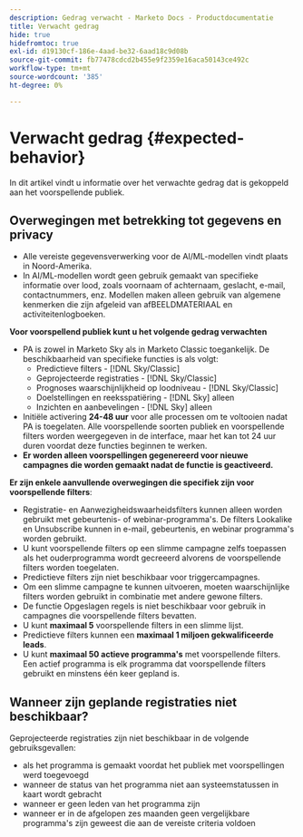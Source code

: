 ```yaml
---
description: Gedrag verwacht - Marketo Docs - Productdocumentatie
title: Verwacht gedrag
hide: true
hidefromtoc: true
exl-id: d19130cf-186e-4aad-be32-6aad18c9d08b
source-git-commit: fb77478cdcd2b455e9f2359e16aca50143ce492c
workflow-type: tm+mt
source-wordcount: '385'
ht-degree: 0%

---
```


# Verwacht gedrag {#expected-behavior}

In dit artikel vindt u informatie over het verwachte gedrag dat is gekoppeld aan het voorspellende publiek.

## Overwegingen met betrekking tot gegevens en privacy

* Alle vereiste gegevensverwerking voor de AI/ML-modellen vindt plaats in Noord-Amerika.
* In AI/ML-modellen wordt geen gebruik gemaakt van specifieke informatie over lood, zoals voornaam of achternaam, geslacht, e-mail, contactnummers, enz. Modellen maken alleen gebruik van algemene kenmerken die zijn afgeleid van afBEELDMATERIAAL en activiteitenlogboeken.

**Voor voorspellend publiek kunt u het volgende gedrag verwachten**

* PA is zowel in Marketo Sky als in Marketo Classic toegankelijk. De beschikbaarheid van specifieke functies is als volgt:
   * Predictieve filters - [!DNL Sky/Classic]
   * Geprojecteerde registraties - [!DNL Sky/Classic]
   * Prognoses waarschijnlijkheid op loodniveau - [!DNL Sky/Classic]
   * Doelstellingen en reeksspatiëring - [!DNL Sky] alleen
   * Inzichten en aanbevelingen - [!DNL Sky] alleen
* Initiële activering **24-48 uur** voor alle processen om te voltooien nadat PA is toegelaten. Alle voorspellende soorten publiek en voorspellende filters worden weergegeven in de interface, maar het kan tot 24 uur duren voordat deze functies beginnen te werken.
* **Er worden alleen voorspellingen gegenereerd voor nieuwe campagnes die worden gemaakt nadat de functie is geactiveerd.**

**Er zijn enkele aanvullende overwegingen die specifiek zijn voor voorspellende filters**:

* Registratie- en Aanwezigheidswaarheidsfilters kunnen alleen worden gebruikt met gebeurtenis- of webinar-programma&#39;s. De filters Lookalike en Unsubscribe kunnen in e-mail, gebeurtenis, en webinar programma&#39;s worden gebruikt.
* U kunt voorspellende filters op een slimme campagne zelfs toepassen als het ouderprogramma wordt gecreeerd alvorens de voorspellende filters worden toegelaten.
* Predictieve filters zijn niet beschikbaar voor triggercampagnes.
* Om een slimme campagne te kunnen uitvoeren, moeten waarschijnlijke filters worden gebruikt in combinatie met andere gewone filters.
* De functie Opgeslagen regels is niet beschikbaar voor gebruik in campagnes die voorspellende filters bevatten.
* U kunt **maximaal 5** voorspellende filters in een slimme lijst.
* Predictieve filters kunnen een **maximaal 1 miljoen gekwalificeerde leads**.
* U kunt **maximaal 50 actieve programma&#39;s** met voorspellende filters. Een actief programma is elk programma dat voorspellende filters gebruikt en minstens één keer gepland is.

## Wanneer zijn geplande registraties niet beschikbaar?

Geprojecteerde registraties zijn niet beschikbaar in de volgende gebruiksgevallen:

* als het programma is gemaakt voordat het publiek met voorspellingen werd toegevoegd
* wanneer de status van het programma niet aan systeemstatussen in kaart wordt gebracht
* wanneer er geen leden van het programma zijn
* wanneer er in de afgelopen zes maanden geen vergelijkbare programma&#39;s zijn geweest die aan de vereiste criteria voldoen
